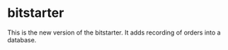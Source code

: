 bitstarter
==========

This is the new version of the bitstarter. It adds recording of orders into a database.
